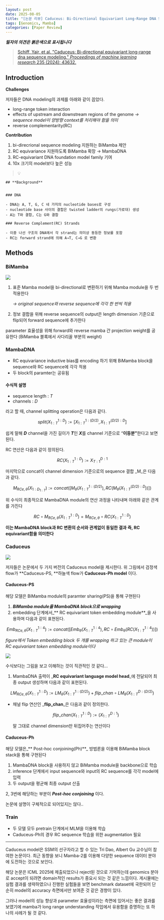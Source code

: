 ```yaml
---
layout: post
date: 2025-08-05
title: "[논문 리뷰] Caduceus: Bi-Directional Equivariant Long-Range DNA Sequence Modeling"
tags: [Genomics, Mamba]
categories: [Paper Review]
---
```


<span class="notion-red">_**필자의 의견은 붉은색으로 표시됩니다**_</span>


> [Schiff, Yair, et al. "Caduceus: Bi-directional equivariant long-range dna sequence modeling." ](https://pmc.ncbi.nlm.nih.gov/articles/PMC12189541/)[_Proceedings of machine learning research_](https://pmc.ncbi.nlm.nih.gov/articles/PMC12189541/)[ 235 (2024): 43632.](https://pmc.ncbi.nlm.nih.gov/articles/PMC12189541/)



## Introduction


**Challenges**


저자들은 DNA modeling의 과제를 아래와 같이 꼽았다.

- long-range token interaction
- effects of upstream and downstream regions of the genome 
_→ sequence model이 양방향 context를 처리해야 함을 의미_
- reverse complementarity(RC)

**Contribution**

1. bi-direcrional sequence modeling 지원하는 BiMamba 제안
1. RC equivariance 지원하도록 BiMamba 확장 → MambaDNA
1. RC-equivariant DNA foundation model family 기여
1. 10x 크기의 model보다 높은 성능

> 💡 


	## **Background**


	### DNA

	- DNA는 A, T, G, C 네 가지의 nucleotide bases로 구성
	- nucleotide base 사이의 결합은 twisted ladder의 rungs(가로대) 생성
	- A는 T와 결합, C는 G와 결합

	### Reverse Complement(RC) Strands

	- 이중 나선 구조의 DNA에서 각 strand는 의미상 동등한 정보를 포함
	- RC는 forward strand에 의해 A→T, C→G 로 변환


## Methods



### BiMamba


![](https://prod-files-secure.s3.us-west-2.amazonaws.com/542b861c-36a8-4051-84e5-8804b6728dba/2c247d59-7815-4980-99f0-8f0d21f445a7/image.png?X-Amz-Algorithm=AWS4-HMAC-SHA256&X-Amz-Content-Sha256=UNSIGNED-PAYLOAD&X-Amz-Credential=ASIAZI2LB4665EK74OXM%2F20250919%2Fus-west-2%2Fs3%2Faws4_request&X-Amz-Date=20250919T060143Z&X-Amz-Expires=3600&X-Amz-Security-Token=IQoJb3JpZ2luX2VjEFUaCXVzLXdlc3QtMiJHMEUCIQCjyIeX8JcfrQQt8fRgAxVJmrp0c7z6Sy%2FJoj25MyDhiwIgCrXlh10UPqHMWOYQO0iC7ZjVVxmLuE2%2BmE4ub3TSZXsqiAQIzv%2F%2F%2F%2F%2F%2F%2F%2F%2F%2FARAAGgw2Mzc0MjMxODM4MDUiDLYEtdcivL46jVKfUyrcA1XomhgyZUnEoZoZrnuky2fSfZ%2BkVxGC71VdOZk8vruFDC3qVJF7wmItuhxtMrWUTs6JYG2a7NMRbWklcj6XWwh%2B9g0Y93%2BHtQwCrGdH5xFhuwZ34IwLm22k%2F95LEsJOXhi8s%2FnryXSzxFGzwejJPsPdAx%2BmGO63Rj8UuBrtn6j80dVacNeqetxb4vnSPBvK0DVN0r5wxxdhUFNVGaZ5V8SIJ679Z1yNsCBXX5G%2Bywy0x5c0Es0fnrZfoWmIJWkg%2FMiwRJwqv99hVUBoPee8zo191AflnNWz303%2F2AyOdHfoQ%2FxWlVXxX9%2FiNed0O1A4qfHFQEVePldl0OY9x27Bfs7DF4DUiSAGO4Su69SkgqknEqgPhQ2jTmvxxT6eyhE%2FVERr%2F269tFUzRi9FoIS68nThcTlYzDJ8CcLHXD3D5THaaRE9C7fvRfZR7nagJP%2B7EBYrmU04sLCW2gZK7sfkvd1YSQjQibnd675%2BYQz7kbvxbUo1AqLRhjDJp91R2BsnBJYlXaW1m7H0BmY5GvkkByQkplSPbWTOIuAzVRsdGCZKjwiDqMDH11TAd4aw4KcgXXj%2FP9VTgCt6edbjV2igPxS%2FlmX%2BbxZpmzhpr3CLw2PH1ytXNDL6q4nPXScnMK3Ds8YGOqUBPhzXxhG1wA7fHbhcf%2FPr9Faep1wpdpqzsuB0BrYX4qIMZPGyIntDYsBCxMAtzj1uh4NPeBQvnhTIZd49iwPSu1%2F%2Fk6dyuUVegPYEHjZtyBBzMCH4kRZyWxLc6awCAdw4QJLdPU%2BjD6ZTTc7PqX%2F7dE6YxSlYK8eYogMOYo9YUGOXVQewyNZTk5uBMGRxqJmuOoetfVD7JJ5hRcDAlcVq73j0QlUS&X-Amz-Signature=1ab27635de0d536f2323eb94bef30e71bfd9ac5e57963a2df1da7ef589d64b7d&X-Amz-SignedHeaders=host&x-amz-checksum-mode=ENABLED&x-id=GetObject)

1. 표준 Mamba model을 bi-directional로 변환하기 위해 Mamba module을 두 번 적용한다

	_→ original sequence와 reverse sequence에 각각 한 번씩 적용_

1. 정보 결합을 위해 reverse sequence의 output은 length dimension 기준으로 flip되어 forward sequence에 추가한다

parameter 효율성을 위해 forward와 reverse mamba 간 projection weight를 공유한다 (BiMamba 블록에서 사다리꼴 부분의 weight)



### MambaDNA

- RC equivariance inductive bias를 encoding 하기 위해 BiMamba block을 sequence와 RC sequence에 각각 적용
- 두 block의 paramter는 공유됨


#### 수식적 설명

- sequence length : _T_
- channels : _D_

라고 할 때,  channel splitting operation은 다음과 같다.


$$
split(X^{1:D}_{1:T}):=[X^{1:(D/2)}_{1:T},X^{(D/2):D}_{1:T}]
$$


<span class="notion-red">쉽게 말해 </span><span class="notion-red">_**D**_</span><span class="notion-red"> channel을 가진 길이가 </span><span class="notion-red">_**T**_</span><span class="notion-red">인 </span><span class="notion-red">_**X**_</span><span class="notion-red">를 channel 기준으로 “</span><span class="notion-red">**이등분”**</span><span class="notion-red">한다고 보면 된다.</span>


RC 연산은 다음과 같이 정의된다.


$$
RC(X^{1:D}_{1:T}):=X^{D:1}_{T:1}
$$


마지막으로 concat이 channel dimension 기준으로의 sequence 결합 _M_은 다음과 같다.


$$
M_{RCe,\theta}(X_{1:D_{1:T}}):=concat([M_{\theta}(X^{1:(D/2)}_{1:T}),RC(M_{\theta}(X^{(D/2):D}_{1:T}))])
$$


위 수식이 최종적으로 MambaDNA module의 연산 과정을 나타내며 아래와 같은 관계를 가진다


$$
RC\circ M_{RCe,\theta}(X^{1:D}_{1:T}) = M_{RCe,\theta} \circ RC(X^{1:D}_{1:T})
$$


**이는 MambaDNA block과 RC 변환의 순서와 관계없이 동일한 결과 즉, RC equivariant함을 의미한다**



### Caduceus


![](https://prod-files-secure.s3.us-west-2.amazonaws.com/542b861c-36a8-4051-84e5-8804b6728dba/f94a60d7-8145-473b-aef9-7c68d3ec604a/image.png?X-Amz-Algorithm=AWS4-HMAC-SHA256&X-Amz-Content-Sha256=UNSIGNED-PAYLOAD&X-Amz-Credential=ASIAZI2LB4665EK74OXM%2F20250919%2Fus-west-2%2Fs3%2Faws4_request&X-Amz-Date=20250919T060143Z&X-Amz-Expires=3600&X-Amz-Security-Token=IQoJb3JpZ2luX2VjEFUaCXVzLXdlc3QtMiJHMEUCIQCjyIeX8JcfrQQt8fRgAxVJmrp0c7z6Sy%2FJoj25MyDhiwIgCrXlh10UPqHMWOYQO0iC7ZjVVxmLuE2%2BmE4ub3TSZXsqiAQIzv%2F%2F%2F%2F%2F%2F%2F%2F%2F%2FARAAGgw2Mzc0MjMxODM4MDUiDLYEtdcivL46jVKfUyrcA1XomhgyZUnEoZoZrnuky2fSfZ%2BkVxGC71VdOZk8vruFDC3qVJF7wmItuhxtMrWUTs6JYG2a7NMRbWklcj6XWwh%2B9g0Y93%2BHtQwCrGdH5xFhuwZ34IwLm22k%2F95LEsJOXhi8s%2FnryXSzxFGzwejJPsPdAx%2BmGO63Rj8UuBrtn6j80dVacNeqetxb4vnSPBvK0DVN0r5wxxdhUFNVGaZ5V8SIJ679Z1yNsCBXX5G%2Bywy0x5c0Es0fnrZfoWmIJWkg%2FMiwRJwqv99hVUBoPee8zo191AflnNWz303%2F2AyOdHfoQ%2FxWlVXxX9%2FiNed0O1A4qfHFQEVePldl0OY9x27Bfs7DF4DUiSAGO4Su69SkgqknEqgPhQ2jTmvxxT6eyhE%2FVERr%2F269tFUzRi9FoIS68nThcTlYzDJ8CcLHXD3D5THaaRE9C7fvRfZR7nagJP%2B7EBYrmU04sLCW2gZK7sfkvd1YSQjQibnd675%2BYQz7kbvxbUo1AqLRhjDJp91R2BsnBJYlXaW1m7H0BmY5GvkkByQkplSPbWTOIuAzVRsdGCZKjwiDqMDH11TAd4aw4KcgXXj%2FP9VTgCt6edbjV2igPxS%2FlmX%2BbxZpmzhpr3CLw2PH1ytXNDL6q4nPXScnMK3Ds8YGOqUBPhzXxhG1wA7fHbhcf%2FPr9Faep1wpdpqzsuB0BrYX4qIMZPGyIntDYsBCxMAtzj1uh4NPeBQvnhTIZd49iwPSu1%2F%2Fk6dyuUVegPYEHjZtyBBzMCH4kRZyWxLc6awCAdw4QJLdPU%2BjD6ZTTc7PqX%2F7dE6YxSlYK8eYogMOYo9YUGOXVQewyNZTk5uBMGRxqJmuOoetfVD7JJ5hRcDAlcVq73j0QlUS&X-Amz-Signature=97f15fdef056c6f641bde315c4074699c1d6be6dcc717bebb141b3026de5e0d1&X-Amz-SignedHeaders=host&x-amz-checksum-mode=ENABLED&x-id=GetObject)


저자들은 논문에서 두 가지 버전의 Caduceus model을 제시한다. 위 그림에서 검정색 flow가 **Caduceus-PS, **하늘색 flow가 **Caduceus-Ph model** 이다.



#### Caduceus-PS


해당 모델은 BiMamba module의 paramter sharing(PS)을 통해 구현된다

1. _**BiMamba module을 MambaDNA block으로 wrapping**_
1. embedding 단계에서_** RC equivariant token embedding module**_을 사용하며 다음과 같이 표현된다.

$$
Emb_{RCe,\theta}(X^{1:4}_{1:T}):=concat([Emb_{\theta}(X^{1:4}_{1:T}),RC \circ Emb_{\theta}(RC(X^{1:4}_{1:T}))])
$$


_figure에서 Token embedding block 두 개를 wrapping 하고 있는 큰 module이 RC equivariant token embedding module이다_


![](https://prod-files-secure.s3.us-west-2.amazonaws.com/542b861c-36a8-4051-84e5-8804b6728dba/b175e4da-71eb-4e91-8c23-a06dabe673c9/image.png?X-Amz-Algorithm=AWS4-HMAC-SHA256&X-Amz-Content-Sha256=UNSIGNED-PAYLOAD&X-Amz-Credential=ASIAZI2LB4665EK74OXM%2F20250919%2Fus-west-2%2Fs3%2Faws4_request&X-Amz-Date=20250919T060143Z&X-Amz-Expires=3600&X-Amz-Security-Token=IQoJb3JpZ2luX2VjEFUaCXVzLXdlc3QtMiJHMEUCIQCjyIeX8JcfrQQt8fRgAxVJmrp0c7z6Sy%2FJoj25MyDhiwIgCrXlh10UPqHMWOYQO0iC7ZjVVxmLuE2%2BmE4ub3TSZXsqiAQIzv%2F%2F%2F%2F%2F%2F%2F%2F%2F%2FARAAGgw2Mzc0MjMxODM4MDUiDLYEtdcivL46jVKfUyrcA1XomhgyZUnEoZoZrnuky2fSfZ%2BkVxGC71VdOZk8vruFDC3qVJF7wmItuhxtMrWUTs6JYG2a7NMRbWklcj6XWwh%2B9g0Y93%2BHtQwCrGdH5xFhuwZ34IwLm22k%2F95LEsJOXhi8s%2FnryXSzxFGzwejJPsPdAx%2BmGO63Rj8UuBrtn6j80dVacNeqetxb4vnSPBvK0DVN0r5wxxdhUFNVGaZ5V8SIJ679Z1yNsCBXX5G%2Bywy0x5c0Es0fnrZfoWmIJWkg%2FMiwRJwqv99hVUBoPee8zo191AflnNWz303%2F2AyOdHfoQ%2FxWlVXxX9%2FiNed0O1A4qfHFQEVePldl0OY9x27Bfs7DF4DUiSAGO4Su69SkgqknEqgPhQ2jTmvxxT6eyhE%2FVERr%2F269tFUzRi9FoIS68nThcTlYzDJ8CcLHXD3D5THaaRE9C7fvRfZR7nagJP%2B7EBYrmU04sLCW2gZK7sfkvd1YSQjQibnd675%2BYQz7kbvxbUo1AqLRhjDJp91R2BsnBJYlXaW1m7H0BmY5GvkkByQkplSPbWTOIuAzVRsdGCZKjwiDqMDH11TAd4aw4KcgXXj%2FP9VTgCt6edbjV2igPxS%2FlmX%2BbxZpmzhpr3CLw2PH1ytXNDL6q4nPXScnMK3Ds8YGOqUBPhzXxhG1wA7fHbhcf%2FPr9Faep1wpdpqzsuB0BrYX4qIMZPGyIntDYsBCxMAtzj1uh4NPeBQvnhTIZd49iwPSu1%2F%2Fk6dyuUVegPYEHjZtyBBzMCH4kRZyWxLc6awCAdw4QJLdPU%2BjD6ZTTc7PqX%2F7dE6YxSlYK8eYogMOYo9YUGOXVQewyNZTk5uBMGRxqJmuOoetfVD7JJ5hRcDAlcVq73j0QlUS&X-Amz-Signature=12f298a62a5bbbaf93c4b839a197018a3b824c1df17863315177cf6d78c6b9b4&X-Amz-SignedHeaders=host&x-amz-checksum-mode=ENABLED&x-id=GetObject)


<span class="notion-red">수식보다는 그림을 보고 이해하는 것이 직관적인 것 같다…</span>

1. MambaDNA 출력이 _**RC equivariant language model head**_에 전달되어 최종 output 생성하며 다음과 같이 표현된다.

$$
LM_{RCe,\theta}(X^{1:D}_{1:T}):= LM_{\theta}(X^{1:(D/2)}_{1:T})+flip\_chan\circ LM_{\theta}(X^{D:(D/2)}_{1:T})
$$

- 채널 flip 연산인 _**flip\_chan**_은 다음과 같이 정의한다.

	$$
	flip\_chan(X^{1:D}_{1:T}):=(X^{D:1}_{1:T})
	$$


	말 그대로 channel dimension만 뒤집어주는 연산이다



#### Caduceus-Ph


해당 모델은_** Post-hoc conjoining(Ph)**_ 방법론을 이용해 BiMamba block stack을 통해 구현된다

1. MambaDNA block을 사용하지 않고 BiMamba module을 backbone으로 학습
1. inference 단계에서 input sequence와 input의 RC sequence를 각각 model에 입력
1. 두 output을 평균해 최종 output 산출

2, 3번에 해당하는 부분이 _**Post-hoc conjoining**_ 이다.


<span class="notion-red">논문에 설명이 구체적으로 되어있지는 않다..</span>



### Train

- 두 모델 모두 pretrain 단계에서 MLM을 이용해 학습
- Caduceus-Ph의 경우 RC sequence 학습을 위한 augmentation 필요

---


<span class="notion-red">Caduceus model은 SSM의 선구자라고 할 수 있는 Tri Dao, Albert Gu 교수님이 참여한 논문이다. 최근 동향을 보니 Mamba-2를 이용해 다양한 sequence 데이터 분야에 도전하는 것으로 보인다.</span>


<span class="notion-red">해당 논문은 ICML 2025에 제출되었으나 reject된 것으로 기억하는데 genomics 분야로 accept이 되려면 domain적인 results가 중요시 되는 것 같은 느낌이다. 게시물에는 실험 결과를 생략하였으나 진행한 실험들을 보면 benchmark dataset에 국한되어 단순히 model의 accuracy 측면에서만 보여준 것 같은 경향이 있다.</span>


<span class="notion-red">그러나 model의 성능 향상과 parameter 효율성이라는 측면에 있어서는 좋은 결과를 보였기에 mamba가 long range understanding 작업에서 유용함을 증명하는 또 하나의 사례가 될 것 같다.</span>

